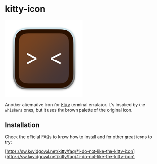 # kitty-icon

<p float="left">
	<img src="kitty.png" width="256">
</p>

Another alternative icon for [Kitty](https://sw.kovidgoyal.net/kitty/) terminal emulator. It's inspired by the `whiskers` ones, but it uses the brown palette of the original icon.

## Installation
Check the official FAQs to know how to install and for other great icons to try:

[https://sw.kovidgoyal.net/kitty/faq/#i-do-not-like-the-kitty-icon](https://sw.kovidgoyal.net/kitty/faq/#i-do-not-like-the-kitty-icon)
